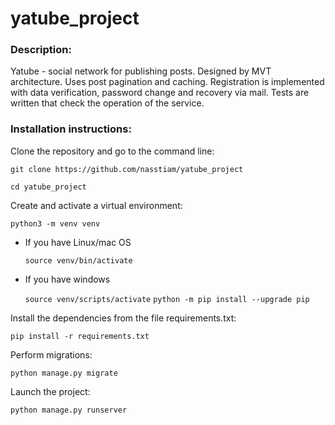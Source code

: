 # yatube_project

### Description:

Yatube - social network for publishing posts.
Designed by MVT architecture. Uses post pagination and caching. Registration
is implemented with data verification, password change and recovery via mail.
Tests are written that check the operation of the service.

### Installation instructions:

Clone the repository and go to the command line:

```git clone https://github.com/nasstiam/yatube_project```

```cd yatube_project```

Create and activate a virtual environment:

```python3 -m venv venv```

* If you have Linux/mac OS

    ```source venv/bin/activate```

* If you have windows

    ```source venv/scripts/activate```
    ```python -m pip install --upgrade pip```

Install the dependencies from the file requirements.txt:

```pip install -r requirements.txt```

Perform migrations:

```python manage.py migrate```

Launch the project:

```python manage.py runserver```
